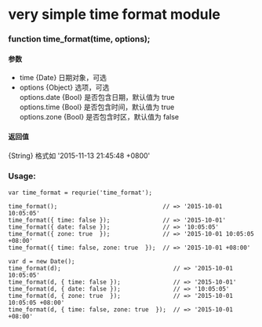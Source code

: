 
# very simple time format module


### function time_format(time, options);

#### 参数

* time         {Date}   日期对象，可选
* options      {Object} 选项，可选<br>
  options.date {Bool}   是否包含日期，默认值为 true<br>
  options.time {Bool}   是否包含时间，默认值为 true<br>
  options.zone {Bool}   是否包含时区，默认值为 false<br>


#### 返回值 
 {String} 格式如 '2015-11-13 21:45:48 +0800'


### Usage:
```
var time_format = requrie('time_format');

time_format();                              // => '2015-10-01 10:05:05'
time_format({ time: false });               // => '2015-10-01'
time_format({ date: false });               // => '10:05:05'
time_format({ zone: true  });               // => '2015-10-01 10:05:05 +08:00'
time_format({ time: false, zone: true  });  // => '2015-10-01 +08:00'

var d = new Date();
time_format(d);                                // => '2015-10-01 10:05:05'
time_format(d, { time: false });               // => '2015-10-01'
time_format(d, { date: false });               // => '10:05:05'
time_format(d, { zone: true  });               // => '2015-10-01 10:05:05 +08:00'
time_format(d, { time: false, zone: true  });  // => '2015-10-01 +08:00'

```
